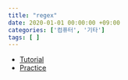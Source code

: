 ```yaml
---
title: "regex"
date: 2020-01-01 00:00:00 +09:00
categories: ['컴퓨터', '기타']
tags: [ ]
---
```


- [Tutorial](https://www.javatpoint.com/regex....)
- [Practice](https://regexone.com/lesson/nested_groups?)